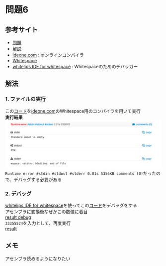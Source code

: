 # 問題6 
## 参考サイト
- [問題](https://ksnctf.sweetduet.info/problem/7)
- [解説](https://qiita.com/samohan/items/766deca6f39c37122c0e)
- [ideone.com](https://ideone.com/) : オンラインコンパイラ
- [Whitespace](https://ja.wikipedia.org/wiki/Whitespace)
- [whitelips IDE for whitespace](https://vii5ard.github.io/whitespace/) : Whitespaceのためのデバッガー

## 解法
### 1. ファイルの実行
この[コード](../codes/p7_program.cpp)を[ideone.com](https://ideone.com/)のWhitespace用のコンパイラを用いて実行  
**実行結果**  
![実行結果](../images/p7_execution_result.png)  
`Runtime error #stdin #stdout #stderr 0.01s 5356KB comments (0)`だったので、デバッグする必要がある  
### 2. デバッグ
[whitelips IDE for whitespace](https://vii5ard.github.io/whitespace/)を使ってこの[コード](../codes/p7_program.cpp)をデバッグをする  
アセンブラに変換後なぜかこの数値に着目  
[result debug](../images/p7_result_debug.png)  
`33355524`を入力として、再度実行  
[result](../images/p7_result.png)   

## メモ
アセンブラ読めるようになりたい

